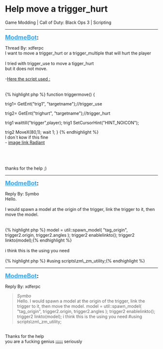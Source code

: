 # Help  move a trigger_hurt
Game Modding | Call of Duty: Black Ops 3 | Scripting

---
<strong style="font-size: 1.4em;"><span style="text-decoration: underline;text-decoration-color: #34a7f9;"><span style="color:#34a7f9;">ModmeBot</span></span>:</strong>

<p>Thread By: xdferpc<br />I want to move a trigger_hurt or a trigger_multiple that will hurt the player <br /> <br />I tried with trigger_use to move a tigger_hurt<br />but it does not move.<br /> <br />-<span style="text-decoration: underline">Here the script used :</span><br /> <br /> <br />{% highlight php %}
function triggermove()
{

trig1= GetEnt("trig1", "targetname");//trigger_use

trig2= GetEnt("trighurt", "targetname");//trigger_hurt

trig1 waittill("trigger",player);
trig1 SetCursorHint("HINT_NOICON");

trig2 MoveX(80,1);
wait 1;
}
{% endhighlight %}
 <br />I don&#180;t kow if this fine <br />- <a href="https://gyazo.com/8cde0b0f8c31e0491d7c5e1c6c31932a">image link Radiant</a><br /> <br /> <br /> <br /> <br />thanks for the help ;)</p>

---
<strong style="font-size: 1.4em;"><span style="text-decoration: underline;text-decoration-color: #34a7f9;"><span style="color:#34a7f9;">ModmeBot</span></span>:</strong>

<p>Reply By: Symbo<br />Hello.<br /> <br />I would spawn a model at the origin of the trigger, link the trigger to it, then move the model.<br /> <br /> <br />{% highlight php %}
model = util::spawn_model( "tag_origin", trigger2.origin, trigger2.angles );
trigger2 enablelinkto();
trigger2 linkto(model);{% endhighlight %}
 <br /> <br />i think this is the using you need<br /> <br />{% highlight php %}
#using scripts\zm\_zm_utility;{% endhighlight %}
</p>

---
<strong style="font-size: 1.4em;"><span style="text-decoration: underline;text-decoration-color: #34a7f9;"><span style="color:#34a7f9;">ModmeBot</span></span>:</strong>

<p>Reply By: xdferpc<br /><blockquote><em>Symbo</em><br />Hello.   I would spawn a model at the origin of the trigger, link the trigger to it, then move the model.     model = util::spawn_model( &quot;tag_origin&quot;, trigger2.origin, trigger2.angles ); trigger2 enablelinkto(); trigger2 linkto(model);     i think this is the using you need   #using scripts\zm\_zm_utility;</blockquote><br /> Thanks for the help <br />you are a fucking genius &#161;&#161;&#161;&#161;&#161;&#161;  seriously</p>
